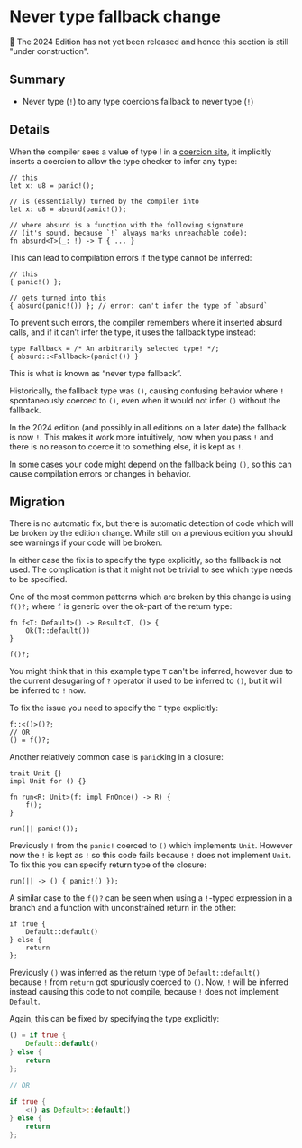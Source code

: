 # Never type fallback change

🚧 The 2024 Edition has not yet been released and hence this section is still "under construction".

## Summary

- Never type (`!`) to any type coercions fallback to never type (`!`)

## Details

When the compiler sees a value of type ! in a [coercion site],
it implicitly inserts a coercion to allow the type checker to infer any type:

```rust,ignore (has placeholders)
// this
let x: u8 = panic!();

// is (essentially) turned by the compiler into
let x: u8 = absurd(panic!());

// where absurd is a function with the following signature
// (it's sound, because `!` always marks unreachable code):
fn absurd<T>(_: !) -> T { ... }
```

This can lead to compilation errors if the type cannot be inferred:

```rust,ignore (uses code from previous example)
// this
{ panic!() };

// gets turned into this
{ absurd(panic!()) }; // error: can't infer the type of `absurd`
```

To prevent such errors, the compiler remembers where it inserted absurd calls,
and if it can’t infer the type, it uses the fallback type instead:

```rust,ignore (has placeholders, uses code from previous example)
type Fallback = /* An arbitrarily selected type! */;
{ absurd::<Fallback>(panic!()) }
```

This is what is known as “never type fallback”.

Historically, the fallback type was `()`, causing confusing behavior where `!` spontaneously coerced to `()`,
even when it would not infer `()` without the fallback.

In the 2024 edition (and possibly in all editions on a later date) the fallback is now `!`.
This makes it work more intuitively, now when you pass `!` and there is no reason to coerce it to
something else, it is kept as `!`.

In some cases your code might depend on the fallback being `()`, so this can cause compilation 
errors or changes in behavior.

[coercion site]: https://doc.rust-lang.org/reference/type-coercions.html#coercion-sites

## Migration

There is no automatic fix, but there is automatic detection of code which will be broken by the
edition change. While still on a previous edition you should see warnings if your code will be
broken.

In either case the fix is to specify the type explicitly, so the fallback is not used.
The complication is that it might not be trivial to see which type needs to be specified.

One of the most common patterns which are broken by this change is using `f()?;` where `f` is
generic over the ok-part of the return type:

```rust,ignore (can't compile outside of a result-returning function)
fn f<T: Default>() -> Result<T, ()> {
    Ok(T::default())
}

f()?;
```

You might think that in this example type `T` can't be inferred, however due to the current
desugaring of `?` operator it used to be inferred to `()`, but it will be inferred to `!` now.

To fix the issue you need to specify the `T` type explicitly:

```rust,ignore (can't compile outside of a result-returning function, mentions function from previous example)
f::<()>()?;
// OR
() = f()?;
```

Another relatively common case is `panic`king in a closure:

```rust,edition2015,should_panic
trait Unit {}
impl Unit for () {}

fn run<R: Unit>(f: impl FnOnce() -> R) {
    f();
}

run(|| panic!());
```

Previously `!` from the `panic!` coerced to `()` which implements `Unit`.
However now the `!` is kept as `!` so this code fails because `!` does not implement `Unit`.
To fix this you can specify return type of the closure:

```rust,ignore (uses function from the previous example)
run(|| -> () { panic!() });
```

A similar case to the `f()?` can be seen when using a `!`-typed expression in a branch and a
function with unconstrained return in the other:

```rust,edition2015
if true {
    Default::default()
} else {
    return
};
```

Previously `()` was inferred as the return type of `Default::default()` because `!` from `return` got spuriously coerced to `()`.
Now, `!` will be inferred instead causing this code to not compile, because `!` does not implement `Default`.

Again, this can be fixed by specifying the type explicitly:

```rust
() = if true {
    Default::default()
} else {
    return
};

// OR

if true {
    <() as Default>::default()
} else {
    return
};
```

